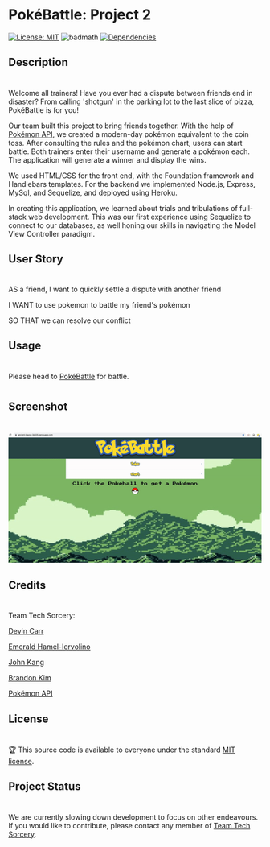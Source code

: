 # PokéBattle: Project 2

[![License: MIT](https://img.shields.io/badge/License-MIT-yellow.svg)](https://opensource.org/licenses/MIT)
![badmath](https://travis-ci.org/boennemann/badges.svg?branch=master)
[![Dependencies](https://david-dm.org/mozilla/openbadges-backpack.svg)](https://david-dm.org/mozilla/openbadges-backpack)

## Description 
#
Welcome all trainers! Have you ever had a dispute between friends end in disaster? From calling 'shotgun' in the parking lot to the last slice of pizza, PokéBattle is for you! 

Our team built this project to bring friends together. With the help of [Pokémon API](https://pokeapi.co/), we created a modern-day pokémon equivalent to the coin toss. After consulting the rules and the pokémon chart, users can start battle. Both trainers enter their username and generate a pokémon each. The application will generate a winner and display the wins. 

We used HTML/CSS for the front end, with the Foundation framework and Handlebars templates. For the backend we implemented Node.js, Express, MySql, and Sequelize, and deployed using Heroku. 

In creating this application, we learned about trials and tribulations of full-stack web development. This was our first experience using Sequelize to connect to our databases, as well honing our skills in navigating the Model View Controller paradigm.

## User Story
#
AS a friend, I want to quickly settle a dispute with another friend

I WANT to use pokemon to battle my friend's pokémon

SO THAT we can resolve our conflict


## Usage 
#
Please head to [PokéBattle](https://ancient-bayou-34435.herokuapp.com/) for battle.
#
## Screenshot
#
![gif](public/assets/img/pokeanimate.gif)

## Credits
#
Team Tech Sorcery:

[Devin Carr](https://github.com/D3viii)

[Emerald Hamel-Iervolino](https://github.com/Eshi44)

[John Kang](https://github.com/drivelikejehu)

[Brandon Kim](https://github.com/bkim377)

[Pokémon API](https://pokeapi.co/)

## License
#
🏆 This source code is available to everyone under the standard [MIT license](https://github.com/microsoft/vscode/blob/master/LICENSE.txt).

## Project Status
#
We are currently slowing down development to focus on other endeavours. If you would like to contribute, please contact any member of [Team Tech Sorcery](#credits).
